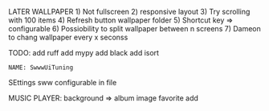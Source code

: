 LATER
  WALLPAPER
    1) Not fullscreen
    2) responsive layout
    3) Try scrolling with 100 items
    4) Refresh button wallpaper folder
    5) Shortcut key => configurable
    6) Possiobility to split wallpaper between n screens
    7) Dameon to chang wallpaper every x seconss


TODO:
  add ruff
  add mypy
  add black
  add isort

    NAME: SwwwUiTuning

SEttings sww configurable in file

MUSIC PLAYER:
  background => album image
  favorite add
